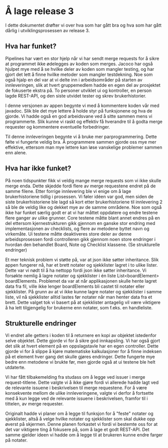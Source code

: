 # Å lage release 3

I dette dokumentet drøfter vi over hva som har gått bra og hva som har gått dårlig i utviklingsprosessen av release 3.

## Hva har funket?
Pipelines har vært en stor hjelp når vi har sendt merge requests for å sikre at programmet ikke ødelegges av koden som merges. Jacoco har også hjulpet mye med å se hvilke deler av koden som mangler testing, og har gjort det lett å finne hvilke metoder som mangler testdekning. Noe som også hjalp en del var at vi delte inn i arbeidsområder på starten av innleveringen, slik at hvert gruppemedlem hadde en egen del av prosjektet de fokuserte ekstra på. To personer utviklet ui og kontroller, en person lagde REST-API, og den siste utvidet tester og skrev brukerhistorier.

I denne versjonen av appen begynte vi med å kommentere koden vår med javadoc. Slik ble det mye lettere å holde styr på funksjonene og hva de gjorde. Vi hadde også en god arbeidsvane ved å sitte sammen mens vi programmerte. Slik kunne vi raskt og effektiv få hverandre til å godta merge requester og kommentere eventuelle forbedringer.

Til denne innleveringen begynte vi å bruke mer parprogrammering. Dette følte vi fungerte veldig bra. Å programmere sammen gjorde oss mye mer effektive, ettersom man mye lettere kan løse vanskelige problemer sammen enn alene.

## Hva har ikke funket?
På noen tidspunkter fikk vi veldig mange merge requests som vi ikke skulle merge enda. Dette skjedde fordi flere av merge requestene endret på de samme filene. Etter forrige innlevering ble vi enige om å lage brukerhistoriene tidlig i prosessen. Vi føler idéen var god, men siden de siste brukerhistoriene ble lagd så kort etter brukerhistoriene til innlevering 2 så ble de veldig like og dekket mye av de samme områdene. Noe som også ikke har funket særlig godt er at vi har måttet oppdatere og endre testene flere ganger av ulike grunner. Core testene måtte blant annet endres på en del ettersom kjernestrukturen gikk gjennom en ganske stor endring med implementasjonen av checklists, og flere av metodene byttet navn og virkemåte. Ui testene måtte deaktiveres store deler av denne arbeidsprosessen fordi controlleren gikk gjennom noen store endringer i hvordan den behandlet Board, Note og Checklist klassene. (Se strukturelle endringer)

Et mer teknisk problem vi støtte på, var at json ikke søtter inheritance. Slik appen fungerer nå, har et brett notater og sjekklister lagret i to ulike lister. Dette var vi nødt til å ha nettopp fordi json ikke søtter inheritance. Vi forsøkte nemlig å lagre notater og sjekklister i én liste List\<boardElement> boardElements. Problemet da var at når applikasjonen skulle hente lagret data fra fil, ville ikke lenger boardElements bli castet til notater eller sjekklister. På grunn av at vi ikke kunne lagre notater og sjekklister i samme liste, vil nå sjekklister alltid lastes før notater når man henter data fra et brett. Dette valget tok vi basert på at sjekklister antagelig vil være viktigere å ha lett tilgjengelig for brukerne enn notater, som f.eks. en handleliste.

## Strukturelle endringer
Vi endret alle getters i koden til å returnere en kopi av objektet istedenfor selve objektet. Dette gjorde vi for å sikre god innkapsling. Vi har også gjort det slik at hvert element på en oppslagstavle har en egen controller. Dette gjorde vi for å slippe å kjøre matematiske kalkulasjoner for å finne indeksen på et element hver gang det skulle gjøres endringer. Dette fungerte mye bedre enn metodene vi brukte før, men gjorde også at ui testene ble helt utdaterte.

Vi har fått tilbakemelding fra studass om å legge ved issuer i merge request-titlene. Dette valgte vi å ikke gjøre fordi vi allerede hadde lagt ved de relevante issuene i beskrivelsen til merge requestene. For å være konsekvente mellom de ulike innleveringene, valgte vi derfor å fortsette med å kun legge ved de relevante issuene i beskrivelsen, framfor til i tittelen, av merge requester.

Originalt hadde vi planer om å legge til funksjon for å "feste" notater og sjekklister, altså å velge hvilke notater og sjekklister som skal dukke opp øverst på skjermen. Denne planen forkastet vi fordi vi bestemte oss for at det var viktigere ting å fokusere på, som å lage et godt REST-API. Det samme gjelder ideen vi hadde om å legge til at brukeren kunne endre farger på notater.